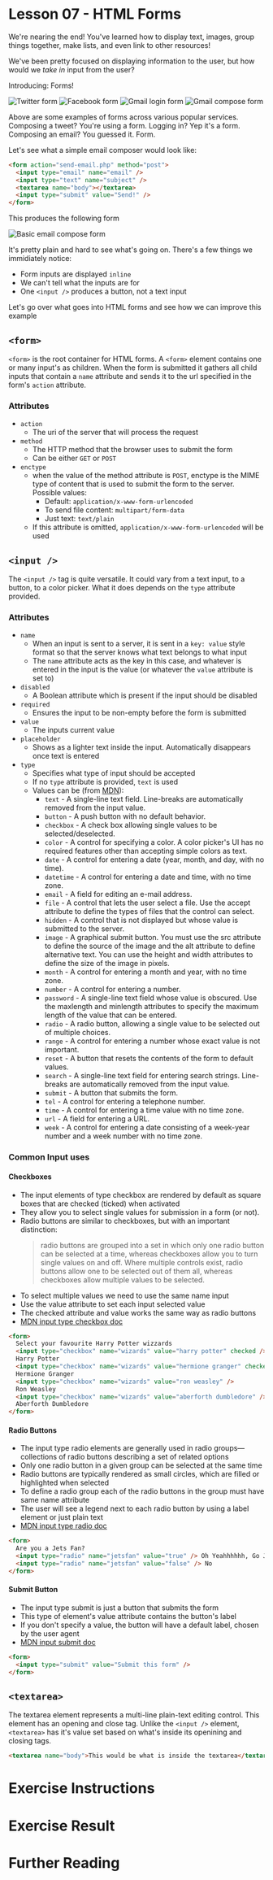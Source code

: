 # Lesson 07 - HTML Forms

We're nearing the end! You've learned how to display text, images, group things together, make lists, and even link to other resources!

We've been pretty focused on displaying information to the user, but how would we _take in_ input from the user?

Introducing: Forms!

![Twitter form](twitter.png)
![Facebook form](facebook.png)
![Gmail login form](gmail.png)
![Gmail compose form](gmail-compose.png)

Above are some examples of forms across various popular services. Composing a tweet? You're using a form. Logging in? Yep it's a form. Composing an email? You guessed it. Form.

Let's see what a simple email composer would look like:

```html
<form action="send-email.php" method="post">
  <input type="email" name="email" />
  <input type="text" name="subject" />
  <textarea name="body"></textarea>
  <input type="submit" value="Send!" />
</form>
```

This produces the following form

![Basic email compose form](basic-email-form.png)

It's pretty plain and hard to see what's going on. There's a few things we immidiately notice:

- Form inputs are displayed `inline`
- We can't tell what the inputs are for
- One `<input />` produces a button, not a text input

Let's go over what goes into HTML forms and see how we can improve this example

## `<form>`

`<form>` is the root container for HTML forms. A `<form>` element contains one or many input's as children. When the form is submitted it gathers all child inputs that contain a `name` attribute and sends it to the url specified in the form's `action` attribute.

### Attributes

- `action`
  - The uri of the server that will process the request
- `method`
  - The HTTP method that the browser uses to submit the form
  - Can be either `GET` or `POST`
- `enctype`
  - when the value of the method attribute is `POST`, enctype is the MIME type of content that is used to submit the form to the server. Possible values:
    - Default: `application/x-www-form-urlencoded`
    - To send file content: `multipart/form-data`
    - Just text: `text/plain`
  - If this attribute is omitted, `application/x-www-form-urlencoded` will be used

## `<input />`

The `<input />` tag is quite versatile. It could vary from a text input, to a button, to a color picker. What it does depends on the `type` attribute provided.

### Attributes

- `name`
  - When an input is sent to a server, it is sent in a `key: value` style format so that the server knows what text belongs to what input
  - The `name` attribute acts as the key in this case, and whatever is entered in the input is the value (or whatever the `value` attribute is set to)
- `disabled`
  - A Boolean attribute which is present if the input should be disabled
- `required`
  - Ensures the input to be non-empty before the form is submitted
- `value`
  - The inputs current value
- `placeholder`
  - Shows as a lighter text inside the input. Automatically disappears once text is entered
- `type`
  - Specifies what type of input should be accepted
  - If no `type` attribute is provided, `text` is used
  - Values can be (from [MDN](https://developer.mozilla.org/en-US/docs/Web/HTML/Element/input)):
    - `text` - A single-line text field. Line-breaks are automatically removed from the input value.
    - `button` - A push button with no default behavior.
    - `checkbox` - A check box allowing single values to be selected/deselected.
    - `color` - A control for specifying a color. A color picker's UI has no required features other than accepting simple colors as text.
    - `date` - A control for entering a date (year, month, and day, with no time).
    - `datetime` - A control for entering a date and time, with no time zone.
    - `email` - A field for editing an e-mail address.
    - `file` - A control that lets the user select a file. Use the accept attribute to define the types of files that the control can select.
    - `hidden` - A control that is not displayed but whose value is submitted to the server.
    - `image` - A graphical submit button. You must use the src attribute to define the source of the image and the alt attribute to define alternative text. You can use the height and width attributes to define the size of the image in pixels.
    - `month` - A control for entering a month and year, with no time zone.
    - `number` - A control for entering a number.
    - `password` - A single-line text field whose value is obscured. Use the maxlength and minlength attributes to specify the maximum length of the value that can be entered.
    - `radio` - A radio button, allowing a single value to be selected out of multiple choices.
    - `range` - A control for entering a number whose exact value is not important.
    - `reset` - A button that resets the contents of the form to default values.
    - `search` - A single-line text field for entering search strings. Line-breaks are automatically removed from the input value.
    - `submit` - A button that submits the form.
    - `tel` - A control for entering a telephone number.
    - `time` - A control for entering a time value with no time zone.
    - `url` - A field for entering a URL.
    - `week` - A control for entering a date consisting of a week-year number and a week number with no time zone.

### Common Input uses

#### Checkboxes

- The input elements of type checkbox are rendered by default as square boxes that are checked (ticked) when activated
- They allow you to select single values for submission in a form (or not).
- Radio buttons are similar to checkboxes, but with an important distinction:
  > radio buttons are grouped into a set in which only one radio button can be selected at a time, whereas checkboxes allow you to turn single values on and off. Where multiple controls exist, radio buttons allow one to be selected out of them all, whereas checkboxes allow multiple values to be selected.
- To select multiple values we need to use the same name input
- Use the value attribute to set each input selected value
- The checked attribute and value works the same way as radio buttons
- [MDN input type checkbox doc](https://developer.mozilla.org/en-US/docs/Web/HTML/Element/input/checkbox)

```html
<form>
  Select your favourite Harry Potter wizzards
  <input type="checkbox" name="wizards" value="harry potter" checked />
  Harry Potter
  <input type="checkbox" name="wizards" value="hermione granger" checked />
  Hermione Granger
  <input type="checkbox" name="wizards" value="ron weasley" />
  Ron Weasley
  <input type="checkbox" name="wizards" value="aberforth dumbledore" />
  Aberforth Dumbledore
</form>
```

#### Radio Buttons

- The input type radio elements are generally used in radio groups—collections of radio buttons describing a set of related options
- Only one radio button in a given group can be selected at the same time
- Radio buttons are typically rendered as small circles, which are filled or highlighted when selected
- To define a radio group each of the radio buttons in the group must have same name attribute
- The user will see a legend next to each radio button by using a label element or just plain text
- [MDN input type radio doc](https://developer.mozilla.org/en-US/docs/Web/HTML/Element/input/radio)

```html
<form>
  Are you a Jets Fan?
  <input type="radio" name="jetsfan" value="true" /> Oh Yeahhhhhh, Go Jets!!!
  <input type="radio" name="jetsfan" value="false" /> No
</form>
```

#### Submit Button

- The input type submit is just a button that submits the form
- This type of element's value attribute contains the button's label
- If you don't specify a value, the button will have a default label, chosen by the user agent
- [MDN input submit doc](https://developer.mozilla.org/en-US/docs/Web/HTML/Element/input/submit)

```html
<form>
  <input type="submit" value="Submit this form" />
</form>
```

## `<textarea>`

The textarea element represents a multi-line plain-text editing control. This element has an opening and close tag. Unlike the `<input />` element, `<textarea>` has it's value set based on what's inside its openining and closing tags.

```html
<textarea name="body">This would be what is inside the textarea</textarea>
```

# Exercise Instructions

# Exercise Result

# Further Reading
